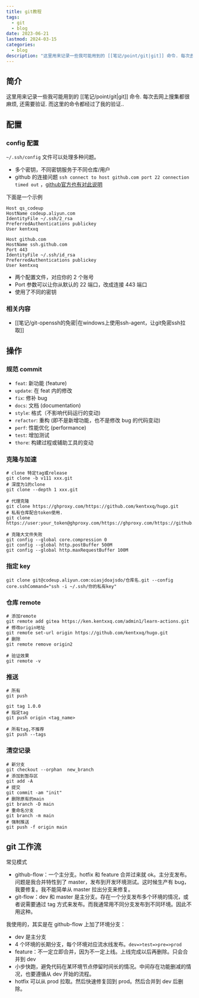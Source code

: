 ```yaml
---
title: git教程
tags:
  - git
  - blog
date: 2023-06-21
lastmod: 2024-03-15
categories:
  - blog
description: "这里用来记录一些我可能用到的 [[笔记/point/git|git]] 命令. 每次去网上搜集都很麻烦, 还需要验证. 而这里的命令都经过了我的验证.."
---
```


## 简介

这里用来记录一些我可能用到的 [[笔记/point/git|git]] 命令. 每次去网上搜集都很麻烦, 还需要验证. 而这里的命令都经过了我的验证..

## 配置

### config 配置

`~/.ssh/config` 文件可以处理多种问题。

- 多个密钥，不同密钥服务于不同仓库/用户
- github 的连接问题 `ssh connect to host github.com port 22 connection timed out` ，[github官方也有对此说明](https://docs.github.com/en/authentication/troubleshooting-ssh/using-ssh-over-the-https-port)

下面是一个示例

```
Host qs_codeup
HostName codeup.aliyun.com
IdentityFile ~/.ssh/2_rsa
PreferredAuthentications publickey
User kentxxq

Host github.com
HostName ssh.github.com
Port 443
IdentityFile ~/.ssh/id_rsa
PreferredAuthentications publickey
User kentxxq
```

- 两个配置文件，对应你的 2 个账号
- Port 参数可以让你从默认的 22 端口，改成连接 443 端口
- 使用了不同的密钥

### 相关内容

- [[笔记/git-openssh的免密|在windows上使用ssh-agent，让git免密ssh拉取]]

## 操作

### 规范 commit

- `feat`: 新功能 (feature)
- `update`: 在 feat 内的修改
- `fix`: 修补 bug
- `docs`: 文档 (documentation)
- `style`: 格式（不影响代码运行的变动)  
- `refactor`: 重构 (即不是新增功能，也不是修改 bug 的代码变动)
- `perf`: 性能优化 (performance)
- `test`: 增加测试
- `thore`: 构建过程或辅助工具的变动

### 克隆与加速

```shell
# clone 特定tag或release
git clone -b v111 xxx.git
# 深度为1的clone
git clone --depth 1 xxx.git

# 代理克隆
git clone https://ghproxy.com/https://github.com/kentxxq/hugo.git
# 私有仓库配合token使用.
git clone https://user:your_token@ghproxy.com/https://ghproxy.com/https://github.com/kentxxq/hugo.git

# 克隆大文件失败
git config --global core.compression 0
git config --global http.postBuffer 500M
git config --global http.maxRequestBuffer 100M
```

### 指定 key

```shell
git clone git@codeup.aliyun.com:oiasjdoajsdo/仓库名.git --config core.sshCommand="ssh -i ~/.ssh/你的私有key"
```

### 仓库 remote

```shell
# 添加remote
git remote add gitea https://ken.kentxxq.com/admin1/learn-actions.git
# 修改origin地址
git remote set-url origin https://github.com/kentxxq/hugo.git
# 删除
git remote remove origin2

# 验证效果
git remote -v
```

### 推送

```shell
# 所有
git push

git tag 1.0.0
# 指定tag
git push origin <tag_name>

# 所有tag,不推荐
git push --tags
```

### 清空记录

```shell
# 新分支
git checkout --orphan  new_branch
# 添加到暂存区
git add -A
# 提交
git commit -am "init"
# 删除原有的main
git branch -D main
# 重命名分支
git branch -m main
# 强制推送
git push -f origin main
```

## git 工作流

常见模式

- github-flow：一个主分支。hotfix 和 feature 合并过来就 ok。主分支发布。问题是我合并特性到了 master，发布到开发环境测试。这时候生产有 bug，我要修复。我不能简单从 master 拉出分支来修复。
- git-flow：dev 和 master 是主分支。存在一个分支发布多个环境的情况，或者说需要通过 tag 方式来发布。而我通常用不同分支发布到不同环境。因此不用这种。

我使用的，其实是在 github-flow 上加了环境分支：

- dev 是主分支
- 4 个环境的长期分支，每个环境对应流水线发布。`dev=>test=>pre=>prod`
- feature：不一定立即合并，因为不一定上线。上线完成以后再删除。只会合并到 dev
- 小步快跑，避免代码在某环境节点停留时间长的情况。中间存在功能删减的情况，也要遵循从 dev 开始的流程。
- hotfix 可以从 prod 拉取。然后快速修复回到 prod。然后合并到 dev 后删除。
